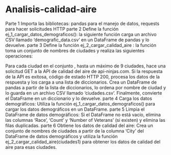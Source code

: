 # Analisis-calidad-aire
Parte 1 
Importa las bibliotecas: pandas para el manejo de datos, requests para hacer solicitudes HTTP
parte 2
Define la función ej_1_cargar_datos_demograficos(): la siguiente función carga un archivo CSV llamado ‘demografic_data.csv’ en un DataFrame de pandas y lo devuelve.
parte 3
Define la función ej_2_cargar_calidad_aire : la  función toma un conjunto de nombres de ciudades y realiza las siguientes operaciones:

Para cada ciudad en el conjunto , hasta un máximo de 9 ciudades, hace una solicitud GET a la API de calidad del aire de api-ninjas.com.
Si la respuesta de la API es exitosa, código de estado HTTP 200, procesa los datos de la respuesta y los carga a una lista de diccionarios.
Crea un DataFrame de pandas a partir de la lista de diccionarios, lo ordena por nombre de ciudad y lo guarda en un archivo CSV llamado ‘ciudades.csv’.
Finalmente, convierte el DataFrame en un diccionario y lo devuelve.
parte 4
Carga los datos demográficos: Utiliza la función ej_1_cargar_datos_demograficos() para cargar los datos demográficos en un DataFrame.
parte 5
Limpia el DataFrame de datos demográficos: Si el DataFrame no está vacío, elimina las columnas ‘Race’, ‘Count’ y ‘Number of Veterans’ (si existen) y elimina las filas duplicadas.
parte 6
Obtiene los datos de calidad del aire: Crea un conjunto de nombres de ciudades a partir de la columna ‘City’ del DataFrame de datos demográficos y utiliza la función ej_2_cargar_calidad_aire(ciudades1) para obtener los datos de calidad del aire para esas ciudades.
